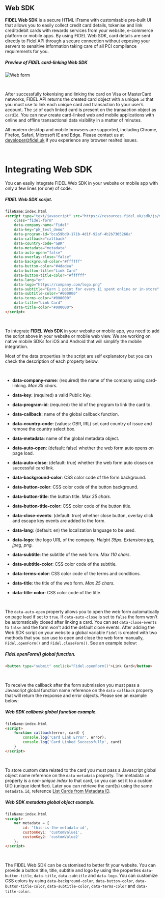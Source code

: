 ## Web SDK
**FIDEL Web SDK** is a secure HTML iFrame with customisable pre-built UI that allows you to easily collect credit card details, tokenise and link credit/debit cards with rewards services from your website, e-commerce platform or mobile apps. By using FIDEL Web SDK, card details are sent directly to Fidel API through a secure connection without exposing your servers to sensitive information taking care of all PCI compliance requirements for you.

<h5>Preview of FIDEL card-linking Web SDK</h5>

![Web form](https://docs.fidel.uk/assets/images/web-form.png "Web form")

<br/>

After successfully tokenising and linking the card on Visa or MasterCard networks, FIDEL API returns the created card object with a unique `id` that you must use to link each unique card and transaction to your user’s account. The `id` of each linked card is present on the transaction object as `cardId`. You can now create card-linked web and mobile applications with online and offline transactional data visibility in a matter of minutes.

All modern desktop and mobile browsers are supported, including Chrome, Firefox, Safari, Microsoft IE and Edge. Please contact us at [developer@fidel.uk](mailto:developer@fidel.uk) if you experience any browser realted issues.

<br/>

# Integrating Web SDK
You can easily integrate FIDEL Web SDK in your website or mobile app with only a few lines (or one) of code.

<h5>FIDEL Web SDK script.</h5>

```html
fileName:index.html
<script type="text/javascript" src="https://resources.fidel.uk/sdk/js/v1/fidel.js"
    class="fidel-form"
    data-company-name="Fidel"
    data-key="pk_test_demo"
    data-program-id="bca59bd9-171b-4d1f-92af-4b2b7305268a"
    data-callback="callback"
    data-country-code="GBR"
    data-metadata="metadata"
    data-auto-open="false"
    data-overlay-close="false"
    data-background-color="#ffffff"
    data-button-color="#4dadea"
    data-button-title="Link Card"
    data-button-title-color="#ffffff"
    data-lang="en"
    data-logo="https://company.com/logo.png"
    data-subtitle="Earn 1 point for every £1 spent online or in-store"
    data-subtitle-color="#000000"
    data-terms-color="#000000"
    data-title="Link Card"
    data-title-color="#000000">
</script>
```

<br/>

To integrate **FIDEL Web SDK** in your website or mobile app, you need to add the script above in your website or mobile web view. We are working on native mobile SDKs for iOS and Android that will simplify the mobile integration.

Most of the data properties in the script are self explanatory but you can check the description of each property below.

<br/>

- **data-company-name**: (required) the name of the company using card-linking. _Max 35 chars._

- **data-key**: (required) a valid Public Key.

- **data-program-id**: (required) the id of the program to link the card to.

- **data-callback**: name of the global callback function.

- **data-country-code**: (values: GBR, IRL) set card country of issue and remove the country select box.

- **data-metadata**: name of the global metadata object.

- **data-auto-open**: (default: false) whether the web form auto opens on page load.

- **data-auto-close**: (default: true) whether the web form auto closes on successful card link.

- **data-background-color**: CSS color code of the form background.

- **data-button-color**: CSS color code of the button background.

- **data-button-title**: the button title. _Max 35 chars._

- **data-button-title-color**: CSS color code of the button title.

- **data-close-events**: (default: true) whether close button, overlay click and escape key events are added to the form.

- **data-lang**: (default: en) the localization language to be used.

- **data-logo**: the logo URL of the company. _Height 35px. Extensions jpg, jpeg, png._

- **data-subtitle**: the subtitle of the web form. _Max 110 chars._

- **data-subtitle-color**: CSS color code of the subtitle.

- **data-terms-color**: CSS color code of the terms and conditions.

- **data-title**: the title of the web form. _Max 25 chars._

- **data-title-color**: CSS color code of the title.

<br/>

The `data-auto-open` property allows you to open the web form automatically on page load if set to `true`. If `data-auto-close` is set to `false` the form won't be automatically closed after linking a card. You can set `data-close-events` to `false` and the form won't add the default close events. After adding the Web SDK script on your website a global variable `Fidel` is created with two methods that you can use to open and close the web form manually, `Fidel.openForm()` and `Fidel.closeForm()`. See an example below:

<h5>Fidel.openForm() global function.</h5>

```html
<button type="submit" onclick="Fidel.openForm()">Link Card</button>
```

<br/>

To receive the callback after the form submission you must pass a Javascript global function name reference on the `data-callback` property that will return the response and error objects. Please see an example below:

<h5>Web SDK callback global function example.</h5>

```html
fileName:index.html
<script>
    function callback(error, card) {
        console.log('Card Link Error', error);
        console.log('Card Linked Successfully', card)
    }
</script>
```

<br/>

To store custom data related to the card you must pass a Javascript global object name reference on the `data-metadata` property. The metadata `id` property is a *non-unique index* to that card, so you can set it to a custom UID (unique identifier). Later you can retrieve the card(s) using the same `metadata.id`, reference [List Cards from Metadata ID](https://reference.fidel.uk/v1/reference#list-cards-from-metadata-id).

<h5>Web SDK metadata global object example.</h5>

```html
fileName:index.html
<script>
    var metadata = {
        id: 'this-is-the-metadata-id',
        customKey1: 'customValue1',
        customKey2: 'customValue2'
    };
</script>
```

<br/>

The FIDEL Web SDK can be customised to better fit your website. You can provide a button title, title, subtitle and logo by using the properties `data-button-title`, `data-title`, `data-subtitle` and `data-logo`. You can customize CSS colors by using `data-background-color`, `data-button-color`, `data-button-title-color`, `data-subtitle-color`, `data-terms-color` and `data-title-color`.
